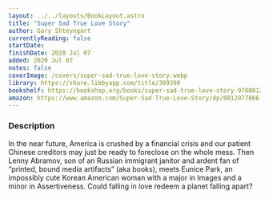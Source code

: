 ```yaml
---
layout: ../../layouts/BookLayout.astro
title: "Super Sad True Love Story"
author: Gary Shteyngart
currentlyReading: false
startDate: 
finishDate: 2020 Jul 07
added: 2020 Jul 07
notes: false
coverImage: /covers/super-sad-true-love-story.webp
library: https://share.libbyapp.com/title/389390
bookshelf: https://bookshop.org/books/super-sad-true-love-story-9780812977868/9780812977868
amazon: https://www.amazon.com/Super-Sad-True-Love-Story/dp/0812977866
---
```


### Description
In the near future, America is crushed by a financial crisis and our patient Chinese creditors may just be ready to foreclose on the whole mess. Then Lenny Abramov, son of an Russian immigrant janitor and ardent fan of “printed, bound media artifacts” (aka books), meets Eunice Park, an impossibly cute Korean American woman with a major in Images and a minor in Assertiveness. Could falling in love redeem a planet falling apart?

<!-- ### Notes & Highlights -->
